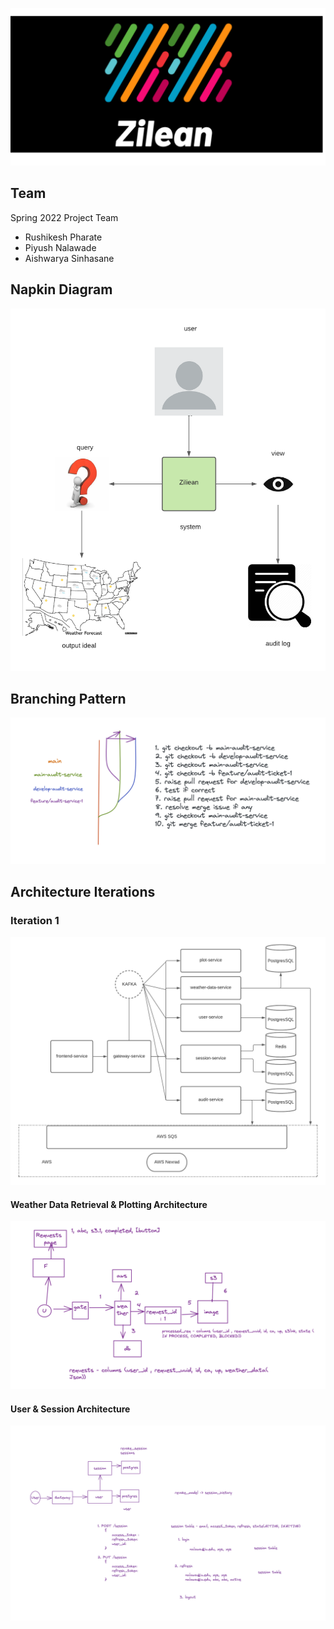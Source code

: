 ![Logo](https://github.com/airavata-courses/Zilean/blob/main/images/assets/zilean-banner.png)

## Team 

Spring 2022 Project Team

- Rushikesh Pharate
- Piyush Nalawade
- Aishwarya Sinhasane

## Napkin Diagram  

![Napkin](https://github.com/airavata-courses/Zilean/blob/main/images/napkin.png)

## Branching Pattern  

![Napkin](https://github.com/airavata-courses/Zilean/blob/main/images/branching.png)

## Architecture Iterations
### Iteration 1

![Architecture](https://github.com/airavata-courses/Zilean/blob/main/images/architecture_1.png)


#### Weather Data Retrieval & Plotting Architecture 

![Weather Data Retrieval and Plotting Architecture](https://github.com/airavata-courses/Zilean/blob/main/images/weather-data-architecture.png)


#### User & Session Architecture

![User and Session Architecture](https://github.com/airavata-courses/Zilean/blob/main/images/user-session-architecure.png)

